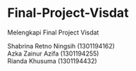 # Final-Project-Visdat
Melengkapi Final Project Visdat

Shabrina Retno Ningsih (1301194162) <br>
Azka Zainur Azifa (1301194255) <br>
Rianda Khusuma (1301194432) <br>
